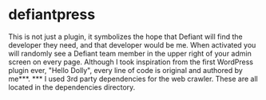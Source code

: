 # defiantpress
This is not just a plugin, it symbolizes the hope that Defiant will find the developer they need, and that developer would be me. When activated you will randomly see a Defiant team member in the upper right of your admin screen on every page. Although I took inspiration from the first WordPress plugin ever, "Hello Dolly", every line of code is original and authored by me***. *** I used 3rd party dependencies for the web crawler. These are all located in the dependencies directory.
